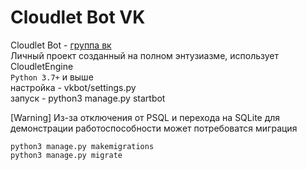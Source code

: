 # Cloudlet Bot VK

Cloudlet Bot - [группа вк](https://vk.com/cloudletbot)<br />
Личный проект созданный на полном энтузиазме, использует CloudletEngine
<br />
`Python 3.7+` и выше
<br />
настройка - vkbot/settings.py
<br />
запуск - python3 manage.py startbot
<br />

[Warning]
Из-за отключения от PSQL и перехода на SQLite для демонстрации работоспособности
может потребоватся миграция

```shell
python3 manage.py makemigrations
python3 manage.py migrate
```